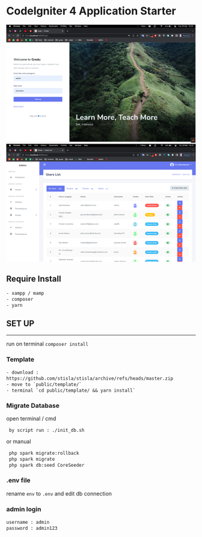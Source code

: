# CodeIgniter 4 Application Starter

![img.png](img.png)![img_1.png](img_1.png)

## Require Install
	- xampp / mamp
	- composer
	- yarn


## SET UP
---
run on terminal `composer install`

### Template
	- download : https://github.com/stisla/stisla/archive/refs/heads/master.zip
	- move to `public/template/` 
	- terminal `cd public/template/ && yarn install`


### Migrate Database
open terminal / cmd 
```shell
 by script run : ./init_db.sh
```
 or manual
```shell
 php spark migrate:rollback
 php spark migrate
 php spark db:seed CoreSeeder
```

### .env file
rename `env` to `.env` and edit db connection


### admin login
```
username : admin
password : admin123
```